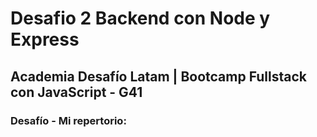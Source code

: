 # Desafio 2 Backend con Node y Express

## Academia Desafío Latam | Bootcamp Fullstack con JavaScript - G41

### Desafío - Mi repertorio:


